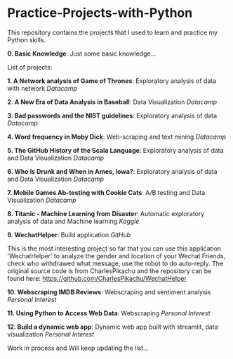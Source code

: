 # Practice-Projects-with-Python

This repository contains the projects that I used to learn and practice my Python skills.

**0. Basic Knowledge**: Just some basic knowledge...

List of projects:

**1. A Network analysis of Game of Thrones**: Exploratory analysis of data with network *Datacamp*

**2. A New Era of Data Analysis in Baseball**: Data Visualization *Datacamp*

**3. Bad passwords and the NIST guidelines**: Exploratory analysis of data *Datacamp*

**4. Word frequency in Moby Dick**: Web-scraping and text mining *Datacamp*

**5. The GitHub History of the Scala Language**: Exploratory analysis of data and Data Visualization *Datacamp*

**6. Who Is Drunk and When in Ames, Iowa?**: Exploratory analysis of data and Data Visualization *Datacamp*

**7. Mobile Games Ab-testing with Cookie Cats**: A/B testing and Data Visualization *Datacamp*

**8. Titanic - Machine Learning from Disaster**: Automatic exploratory analysis of data and Machine learning *Kaggle*

**9. WechatHelper**: Build application *GitHub*

This is the most interesting project so far that you can use this application 'WechatHelper' to analyze the gender and location of your Wechat Friends, check who withdrawed what message, use the robot to do auto-reply. The original source code is from CharlesPikachu and the repository can be found here: https://github.com/CharlesPikachu/WechatHelper

**10. Webscraping IMDB Reviews**: Webscraping and sentiment analysis *Personal Interest*

**11. Using Python to Access Web Data**: Webscraping *Personal Interest*

**12. Build a dynamic web app**: Dynamic web app built with streamlit, data visualization *Personal Interest*

Work in process and Will keep updating the list...
